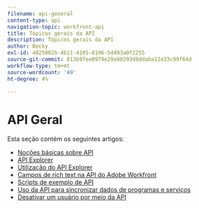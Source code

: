 ```yaml
---
filename: api-general
content-type: api
navigation-topic: workfront-api
title: Tópicos gerais da API
description: Tópicos gerais da API
author: Becky
exl-id: 4025002b-4b11-4105-81d6-5d493a0f2255
source-git-commit: 813b97ee0979e29a90293d9ddaba12a33c99f64d
workflow-type: tm+mt
source-wordcount: '49'
ht-degree: 4%

---
```



# API Geral

Esta seção contém os seguintes artigos:

* [Noções básicas sobre API](../../wf-api/general/api-basics.md)
* [API Explorer](../../wf-api/general/api-explorer.md)
* [Utilização do API Explorer](../../wf-api/general/using-api-explorer.md)
* [Campos de rich text na API do Adobe Workfront](../../wf-api/general/rich-text-field-api.md)
* [Scripts de exemplo de API](../../wf-api/general/api-example-scripts.md)
* [Uso da API para sincronizar dados de programas e serviços](../../wf-api/general/api-sync-data.md)
* [Desativar um usuário por meio da API](../../wf-api/general/deactivate-user-api.md)
<!--
* [Projects API](../../wf-api/general/projects-api.md)
-->
